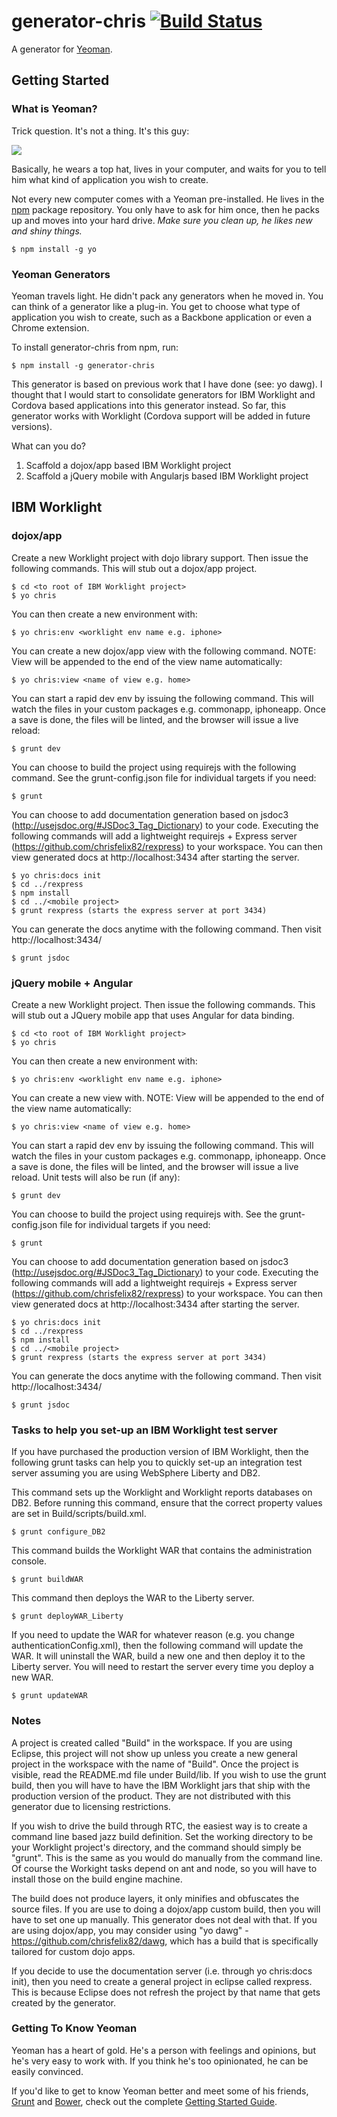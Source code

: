 # generator-chris [![Build Status](https://secure.travis-ci.org/chrisfelix82/generator-chris.png?branch=master)](https://travis-ci.org/chrisfelix82/generator-chris)

A generator for [Yeoman](http://yeoman.io).


## Getting Started

### What is Yeoman?

Trick question. It's not a thing. It's this guy:

![](http://i.imgur.com/JHaAlBJ.png)

Basically, he wears a top hat, lives in your computer, and waits for you to tell him what kind of application you wish to create.

Not every new computer comes with a Yeoman pre-installed. He lives in the [npm](https://npmjs.org) package repository. You only have to ask for him once, then he packs up and moves into your hard drive. *Make sure you clean up, he likes new and shiny things.*

```
$ npm install -g yo
```

### Yeoman Generators

Yeoman travels light. He didn't pack any generators when he moved in. You can think of a generator like a plug-in. You get to choose what type of application you wish to create, such as a Backbone application or even a Chrome extension.

To install generator-chris from npm, run:

```
$ npm install -g generator-chris
```

This generator is based on previous work that I have done (see: yo dawg).  I thought that I would start to consolidate generators for IBM Worklight and Cordova based applications into this generator instead. So far, this generator works with Worklight (Cordova support will be added in future versions).  

What can you do?  
1. Scaffold a dojox/app based IBM Worklight project 
2. Scaffold a jQuery mobile with Angularjs based IBM Worklight project

## IBM Worklight

### dojox/app

Create a new Worklight project with dojo library support.  Then issue the following commands.  This will stub out a dojox/app project.

```
$ cd <to root of IBM Worklight project>
$ yo chris
```

You can then create a new environment with:

```
$ yo chris:env <worklight env name e.g. iphone>
```

You can create a new dojox/app view with the following command.  NOTE: View will be appended to the end of the view name automatically:

```
$ yo chris:view <name of view e.g. home>
```

You can start a rapid dev env by issuing the following command.  This will watch the files in your custom packages e.g. commonapp, iphoneapp.  Once a save is done, the files will be linted, and the browser will issue a live reload:

```
$ grunt dev
```

You can choose to build the project using requirejs with the following command.  See the grunt-config.json file for individual targets if you need:

```
$ grunt
```

You can choose to add documentation generation based on jsdoc3 (http://usejsdoc.org/#JSDoc3_Tag_Dictionary) to your code.  Executing the
following commands will add a lightweight requirejs + Express server (https://github.com/chrisfelix82/rexpress) to your workspace.  You can then view
generated docs at http://localhost:3434 after starting the server.

```
$ yo chris:docs init
$ cd ../rexpress
$ npm install
$ cd ../<mobile project>
$ grunt rexpress (starts the express server at port 3434)
```

You can generate the docs anytime with the following command.  Then visit http://localhost:3434/

```
$ grunt jsdoc
```



### jQuery mobile + Angular

Create a new Worklight project.  Then issue the following commands.  This will stub out a JQuery mobile app that uses Angular for data binding.

```
$ cd <to root of IBM Worklight project>
$ yo chris
```

You can then create a new environment with:

```
$ yo chris:env <worklight env name e.g. iphone>
```

You can create a new view with.  NOTE: View will be appended to the end of the view name automatically:

```
$ yo chris:view <name of view e.g. home>
```

You can start a rapid dev env by issuing the following command.  This will watch the files in your custom packages e.g. commonapp, iphoneapp.  Once a save is done, the files will be linted, and the browser will issue a live reload.
Unit tests will also be run (if any):

```
$ grunt dev
```

You can choose to build the project using requirejs with.  See the grunt-config.json file for individual targets if you need:

```
$ grunt
```

You can choose to add documentation generation based on jsdoc3 (http://usejsdoc.org/#JSDoc3_Tag_Dictionary) to your code.  Executing the
following commands will add a lightweight requirejs + Express server (https://github.com/chrisfelix82/rexpress) to your workspace.  You can then view
generated docs at http://localhost:3434 after starting the server.

```
$ yo chris:docs init
$ cd ../rexpress
$ npm install
$ cd ../<mobile project>
$ grunt rexpress (starts the express server at port 3434)
```

You can generate the docs anytime with the following command.  Then visit http://localhost:3434/

```
$ grunt jsdoc
```

### Tasks to help you set-up an IBM Worklight test server

If you have purchased the production version of IBM Worklight, then the following grunt tasks can help you
to quickly set-up an integration test server assuming you are using WebSphere Liberty and DB2.

This command sets up the Worklight and Worklight reports databases on DB2.  Before running this command, ensure
that the correct property values are set in Build/scripts/build.xml.

```
$ grunt configure_DB2
```

This command builds the Worklight WAR that contains the administration console.

```
$ grunt buildWAR
```

This command then deploys the WAR to the Liberty server.

```
$ grunt deployWAR_Liberty
```

If you need to update the WAR for whatever reason (e.g. you change authenticationConfig.xml), then the following
command will update the WAR.  It will uninstall the WAR, build a new one and then deploy it to the Liberty server.
You will need to restart the server every time you deploy a new WAR.

```
$ grunt updateWAR
```



### Notes

A project is created called "Build" in the workspace.  If you are using Eclipse, this project will not show up unless you create a new general project in the workspace with the name of "Build".  Once the project is visible, read the README.md file under Build/lib.  If you wish to use the grunt build, then you will have to have the IBM Worklight jars that ship with the production version of the product.  They are not distributed with this generator due to licensing restrictions.

If you wish to drive the build through RTC, the easiest way is to create a command line based jazz build definition.  Set the working directory to be your Worklight project's directory, and the command should simply be "grunt".  This is the same as you would do manually from the command line.  Of course the Workight tasks depend on ant and node, so you will have to install those on the build engine machine.

The build does not produce layers, it only minifies and obfuscates the source files.  If you are use to doing a dojox/app custom build, then you will have to set one up manually.  This generator does not deal with that.  If you are using dojox/app, you may consider using "yo dawg" - https://github.com/chrisfelix82/dawg, which has a build that is specifically tailored for custom dojo apps.

If you decide to use the documentation server (i.e. through yo chris:docs init), then you need to create a general project in eclipse called rexpress.  This is because Eclipse does not refresh the project by that name that gets created by the generator.


### Getting To Know Yeoman

Yeoman has a heart of gold. He's a person with feelings and opinions, but he's very easy to work with. If you think he's too opinionated, he can be easily convinced.

If you'd like to get to know Yeoman better and meet some of his friends, [Grunt](http://gruntjs.com) and [Bower](http://bower.io), check out the complete [Getting Started Guide](https://github.com/yeoman/yeoman/wiki/Getting-Started).

